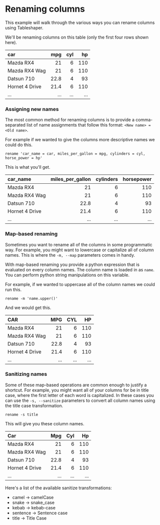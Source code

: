 # Renaming columns

This example will walk through the various ways you can rename columns using Tableshaper.

We'll be renaming columns on this table (only the first four rows shown here).

| car                 |   mpg |   cyl |   hp |
|:--------------------|------:|------:|-----:|
| Mazda RX4           |  21   |     6 |  110 |
| Mazda RX4 Wag       |  21   |     6 |  110 |
| Datsun 710          |  22.8 |     4 |   93 |
| Hornet 4 Drive      |  21.4 |     6 |  110 |
| ...                 |   ... |   ... |  ... |

### Assigning new names

The most common method for renaming columns is to provide a comma-separated list of name assignments that follow this format: `<New name> = <Old name>`.

For example if we wanted to give the columns more descriptive names we could do this.

```
rename 'car_name = car, miles_per_gallon = mpg, cylinders = cyl, horse_power = hp'
```

This is what you'll get.

| car_name            |   miles_per_gallon | cylinders | horsepower |
|:--------------------|-------------------:|----------:|-----------:|
| Mazda RX4           |  21                |         6 |        110 |
| Mazda RX4 Wag       |  21                |         6 |        110 |
| Datsun 710          |  22.8              |         4 |         93 |
| Hornet 4 Drive      |  21.4              |         6 |        110 |
| ...                 |   ...              |       ... |        ... |

### Map-based renaming

Sometimes you want to rename all of the columns in some programmatic way. For example, you might want to lowercase or capitalize all of column names. This is where the `-m, --map` parameters comes in handy.

With map-based renaming you provide a python expression that is evaluated on every column names. The column name is loaded in as `name`. You can perform python string manipulations on this variable.

For example, if we wanted to uppercase all of the column names we could run this.

```
rename -m 'name.upper()'
```

And we would get this.

| CAR                 |   MPG |   CYL |   HP |
|:--------------------|------:|------:|-----:|
| Mazda RX4           |  21   |     6 |  110 |
| Mazda RX4 Wag       |  21   |     6 |  110 |
| Datsun 710          |  22.8 |     4 |   93 |
| Hornet 4 Drive      |  21.4 |     6 |  110 |
| ...                 |   ... |   ... |  ... |


### Sanitizing names

Some of these map-based operations are common enough to justify a shortcut. For example, you might want all of your columns for be in title case, where the first letter of each word is capitalized. In these cases you can use the `-s, --sanitize` parameters to convert all column names using the title case transformation.

```
rename -s title
```

This will give you these column names.

| Car                 |   Mpg |   Cyl |   Hp |
|:--------------------|------:|------:|-----:|
| Mazda RX4           |  21   |     6 |  110 |
| Mazda RX4 Wag       |  21   |     6 |  110 |
| Datsun 710          |  22.8 |     4 |   93 |
| Hornet 4 Drive      |  21.4 |     6 |  110 |
| ...                 |   ... |   ... |  ... |

Here's a list of the available sanitize transformations:
- camel    -> camelCase
- snake    -> snake_case
- kebab    -> kebab-case
- sentence -> Sentence case
- title    -> Title Case

